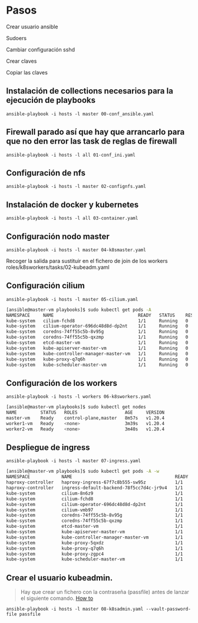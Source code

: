 # Pasos

Crear usuario ansible

Sudoers

Cambiar configuración sshd

Crear claves

Copiar las claves

## Instalación de collections necesarios para la ejecución de playbooks
`ansible-playbook -i hosts -l master 00-conf_ansible.yaml`

## Firewall parado así que hay que arrancarlo para que no den error las task de reglas de firewall
`ansible-playbook -i hosts -l all 01-conf_ini.yaml`

## Configuración de nfs
`ansible-playbook -i hosts -l master 02-confignfs.yaml`

## Instalación de docker y kubernetes
`ansible-playbook -i hosts -l all 03-container.yaml`

## Configuración nodo master
`ansible-playbook -i hosts -l master 04-k8smaster.yaml`

Recoger la salida para sustituir en el fichero de join de los workers roles/k8sworkers/tasks/02-kubeadm.yaml

## Configuración cilium
`ansible-playbook -i hosts -l master 05-cilium.yaml`
```bash
[ansible@master-vm playbooks]$ sudo kubectl get pods -A
NAMESPACE     NAME                                READY   STATUS    RESTARTS   AGE
kube-system   cilium-fchd8                        1/1     Running   0          93s
kube-system   cilium-operator-696dc48d8d-dp2nt    1/1     Running   0          93s
kube-system   coredns-74ff55c5b-8v95g             1/1     Running   0          3m7s
kube-system   coredns-74ff55c5b-qxzmp             1/1     Running   0          3m7s
kube-system   etcd-master-vm                      1/1     Running   0          3m17s
kube-system   kube-apiserver-master-vm            1/1     Running   0          3m17s
kube-system   kube-controller-manager-master-vm   1/1     Running   0          3m17s
kube-system   kube-proxy-q7q6h                    1/1     Running   0          3m7s
kube-system   kube-scheduler-master-vm            1/1     Running   0          3m17s
```
## Configuración de los workers
`ansible-playbook -i hosts -l workers 06-k8sworkers.yaml`
```bash
[ansible@master-vm playbooks]$ sudo kubectl get nodes
NAME         STATUS   ROLES                  AGE     VERSION
master-vm    Ready    control-plane,master   8m57s   v1.20.4
worker1-vm   Ready    <none>                 3m39s   v1.20.4
worker2-vm   Ready    <none>                 3m40s   v1.20.4
```
## Despliegue de ingress
`ansible-playbook -i hosts -l master 07-ingress.yaml`
```bash
[ansible@master-vm playbooks]$ sudo kubectl get pods -A -w
NAMESPACE            NAME                                       READY   STATUS    RESTARTS   AGE
haproxy-controller   haproxy-ingress-67f7c8b555-sw95z           1/1     Running   0          27s
haproxy-controller   ingress-default-backend-78f5cc7d4c-jr9v4   1/1     Running   0          28s
kube-system          cilium-8n6z9                               1/1     Running   0          5m
kube-system          cilium-fchd8                               1/1     Running   0          8m23s
kube-system          cilium-operator-696dc48d8d-dp2nt           1/1     Running   0          8m23s
kube-system          cilium-vmb97                               1/1     Running   0          4m59s
kube-system          coredns-74ff55c5b-8v95g                    1/1     Running   0          9m57s
kube-system          coredns-74ff55c5b-qxzmp                    1/1     Running   0          9m57s
kube-system          etcd-master-vm                             1/1     Running   0          10m
kube-system          kube-apiserver-master-vm                   1/1     Running   0          10m
kube-system          kube-controller-manager-master-vm          1/1     Running   0          10m
kube-system          kube-proxy-5qxdz                           1/1     Running   0          5m
kube-system          kube-proxy-q7q6h                           1/1     Running   0          9m57s
kube-system          kube-proxy-zgpc4                           1/1     Running   0          4m59s
kube-system          kube-scheduler-master-vm                   1/1     Running   0          10m
```
## Crear el usuario kubeadmin. 
> Hay que crear un fichero con la contraseña (passfile) antes de lanzar el 
> siguiente comando. [How to](https://docs.ansible.com/ansible/latest/user_guide/vault.html#encrypting-individual-variables-with-ansible-vault)

`ansible-playbook -i hosts -l master 08-k8sadmin.yaml --vault-password-file passfile`
